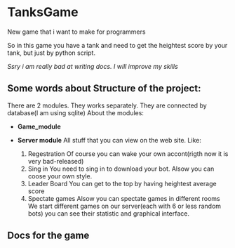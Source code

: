 # TanksGame
New game that i want to make for programmers

So in this game you have a tank and need to get the heightest score by your tank, but just by python script. 

_Ssry i am really bad at writing docs. I will improve my skills_
## Some words about Structure of the project:

There are 2 modules. They works separately. They are connected by database(I am using sqlite)
About the modules:
* __Game_module__
 
 * __Server module__
  All stuff that you can view on the web site. Like: 
    1. Regestration
      Of course you can wake your own accont(rigth now it is very bad-released)
    2. Sing in
      You need to sing in to download your bot. Alsow you can coose your own style.
    3. Leader Board
      You can get to the top by having heightest average score
    3. Spectate games
      Alsow you can spectate games in different rooms
      We start different games on our server(each with 6 or less random bots) you can see their statistic and graphical interface.
## Docs for the game

